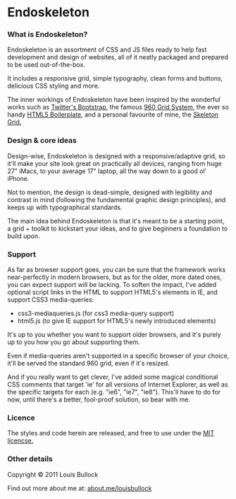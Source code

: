 # Endoskeleton

### What is Endoskeleton?
Endoskeleton is an assortment of CSS and JS files ready to help fast development and design of websites, all of it neatly packaged and prepared to be used out-of-the-box.

It includes a responsive grid, simple typography, clean forms and buttons, delicious CSS styling and more.

The inner workings of Endoskeleton have been inspired by the wonderful works such as <a href="http://twitter.github.com/bootstrap/">Twitter's Bootstrap</a>, the famous <a href="http://960.gs/">960 Grid System</a>, the ever so handy <a href="http://html5boilerplate.com/">HTML5 Boilerplate</a>, and a personal favourite of mine, the <a href="http://getskeleton.com/">Skeleton Grid.</a>

### Design & core ideas
Design-wise, Endoskeleton is designed with a responsive/adaptive grid, so it'll make your site look great on practically all devices, ranging from huge 27" iMacs, to your average 17" laptop, all the way down to a good ol' iPhone.

Not to mention, the design is dead-simple, designed with legibility and contrast in mind (following the fundamental graphic design principles), and keeps up with typographical standards.

The main idea behind Endoskeleton is that it's meant to be a starting point, a grid + toolkit to kickstart your ideas, and to give beginners a foundation to build upon.

### Support
As far as browser support goes, you can be sure that the framework works near-perfectly in modern browsers, but as for the older, more dated ones, you can expect support will be lacking. To soften the impact, I've added optional script links in the HTML to support HTML5's elements in IE, and support CSS3 media-queries:

- css3-mediaqueries.js (for css3 media-query support)
- html5.js (to give IE support for HTML5's newly introduced elements)

It's up to you whether you want to support older browsers, and it's purely up to you how you go about supporting them.

Even if media-queries aren't supported in a specific browser of your choice, it'll be served the standard 960 grid, even if it's resized.

And if you really want to get clever, I've added some magical conditional CSS comments that target 'ie' for all versions of Internet Explorer, as well as the specific targets for each (e.g. "ie6", "ie7", "ie8"). This'll have to do for now, until there's a better, fool-proof solution, so bear with me.

### Licence
The styles and code herein are released, and free to use under the <a href="http://www.opensource.org/licenses/mit-license.php">MIT licencse.</a>

### Other details
Copyright © 2011 Louis Bullock

Find out more about me at:
<a href="http://about.me/louisbullock">about.me/louisbullock</a>